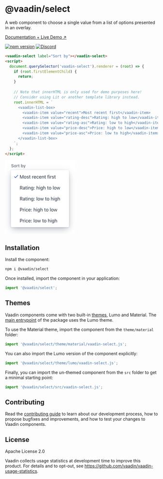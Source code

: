 # @vaadin/select

A web component to choose a single value from a list of options presented in an overlay.

[Documentation + Live Demo ↗](https://vaadin.com/docs/latest/ds/components/select)

[![npm version](https://badgen.net/npm/v/@vaadin/vaadin-select)](https://www.npmjs.com/package/@vaadin/vaadin-select)
[![Discord](https://img.shields.io/discord/732335336448852018?label=discord)](https://discord.gg/PHmkCKC)

```html
<vaadin-select label="Sort by"></vaadin-select>
<script>
  document.querySelector('vaadin-select').renderer = (root) => {
    if (root.firstElementChild) {
      return;
    }

    // Note that innerHTML is only used for demo purposes here!
    // Consider using Lit or another template library instead.
    root.innerHTML = `
      <vaadin-list-box>
        <vaadin-item value="recent">Most recent first</vaadin-item>
        <vaadin-item value="rating-desc">Rating: high to low</vaadin-item>
        <vaadin-item value="rating-asc">Rating: low to high</vaadin-item>
        <vaadin-item value="price-desc">Price: high to low</vaadin-item>
        <vaadin-item value="price-asc">Price: low to high</vaadin-item>
      </vaadin-list-box>
    `;
  };
</script>
```

[<img src="https://raw.githubusercontent.com/vaadin/web-components/master/packages/select/screenshot.png" width="231" alt="Screenshot of vaadin-select">](https://vaadin.com/docs/latest/ds/components/select)

## Installation

Install the component:

```sh
npm i @vaadin/select
```

Once installed, import the component in your application:

```js
import '@vaadin/select';
```

## Themes

Vaadin components come with two built-in [themes](https://vaadin.com/docs/latest/ds/customization/using-themes), Lumo and Material.
The [main entrypoint](https://github.com/vaadin/web-components/blob/master/packages/select/vaadin-select.js) of the package uses the Lumo theme.

To use the Material theme, import the component from the `theme/material` folder:

```js
import '@vaadin/select/theme/material/vaadin-select.js';
```

You can also import the Lumo version of the component explicitly:

```js
import '@vaadin/select/theme/lumo/vaadin-select.js';
```

Finally, you can import the un-themed component from the `src` folder to get a minimal starting point:

```js
import '@vaadin/select/src/vaadin-select.js';
```

## Contributing

Read the [contributing guide](https://vaadin.com/docs/latest/guide/contributing/overview) to learn about our development process, how to propose bugfixes and improvements, and how to test your changes to Vaadin components.

## License

Apache License 2.0

Vaadin collects usage statistics at development time to improve this product.
For details and to opt-out, see https://github.com/vaadin/vaadin-usage-statistics.
